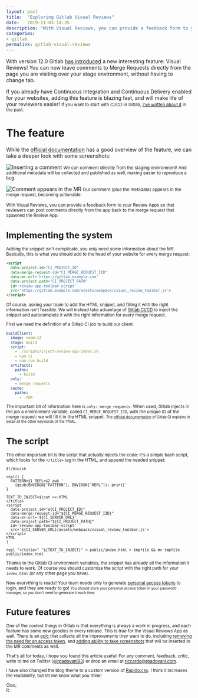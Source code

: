 ```yaml
---
layout: post
title:  "Exploring Gitlab Visual Reviews"
date:   2019-11-03 14:35
description: "With Visual Reviews, you can provide a feedback form to your Review Apps so that reviewers can post comments directly from the app back to the merge request that spawned the Review App."
categories:
- gitlab
permalink: gitlab-visual-reviews
---
```


With version 12.0 Gitlab [has introduced][gitlab-12] a new interesting feature: Visual Reviews! You can now leave comments to Merge Requests directly from the page you are visiting over your stage environment, without having to change tab.

If you already have Continuous Integration and Continuous Delivery enabled for your websites, adding this feature is blazing fast, and will make life of your reviewers easier!
<small>If you want to start with CI/CD in Gitlab, [I've written about it][past-blog-post] in the past.</small>

# The feature

While the [official documentation][official-doc] has a good overview of the feature, we can take a deeper look with some screenshots:

![Inserting a comment][img-visual-review]
<small>We can comment directly from the staging environment! And additional metadata will be collected and published as well, making easier to reproduce a bug.</small>

![Comment appears in the MR][img-mr-comment]
<small>Our comment (plus the metadata) appears in the merge request, becoming actionable.

<aside>
<p>
With Visual Reviews, you can provide a feedback form to your Review Apps so that reviewers can post comments directly from the app back to the merge request that spawned the Review App.
</p>
</aside>

# Implementing the system

Adding the snippet isn't complicate, you only need some information about the MR. Basically, this is what you should add to the head of your website for every merge request:

```html
<script
  data-project-id="CI_PROJECT_ID"
  data-merge-request-id="CI_MERGE_REQUEST_IID"
  data-mr-url='https://gitlab.example.com'
  data-project-path="CI_PROJECT_PATH"
  id='review-app-toolbar-script'
  src='https://gitlab.example.com/assets/webpack/visual_review_toolbar.js'>
</script>
```

Of course, asking your team to add the HTML snippet, and filling it with the right information isn't feasible. We will instead take advantage of [Gitlab CI/CD][gitlab-ci] to inject the snippet and autocomplete it with the right information for every merge request.

First we need the definition of a Gitlab CI job to build our client:

```yaml
buildClient:
  image: node:12
  stage: build
  script:
    - ./scripts/inject-review-app-index.sh
    - npm ci
    - npm run build
  artifacts:
    paths:
      - build
  only:
    - merge_requests
  cache:
    paths:
      - .npm
```

The important bit of information here is `only: merge_requests`. When used, Gitlab injects in the job a environment variable, called `CI_MERGE_REQUEST_IID`, with the unique ID of the merge request: we will fill it in the HTML snippet.
<small>The [official documentation][doc] of Gitlab CI explains in detail all the other keywords of the YAML.</small>

# The script

The other important bit is the script that actually injects the code: it's a simple bash script, which looks for the `</title>` tag in the HTML, and append the needed snippet:

```shell
#!/bin/sh

repl() {
  PATTERN=$1 REPL=$2 awk '
    {gsub(ENVIRON["PATTERN"], ENVIRON["REPL"]); print}'
}

TEXT_TO_INJECT=$(cat <<-HTML
</title>
<script
  data-project-id="${CI_PROJECT_ID}"
  data-merge-request-id="${CI_MERGE_REQUEST_IID}"
  data-mr-url='${CI_SERVER_URL}'
  data-project-path="${CI_PROJECT_PATH}"
  id='review-app-toolbar-script'
  src='${CI_SERVER_URL}/assets/webpack/visual_review_toolbar.js'>
</script>
HTML
)

repl "</title>" "${TEXT_TO_INJECT}" < public/index.html > tmpfile && mv tmpfile public/index.html

``` 

Thanks to the Gitlab CI environment variables, the snippet has already all the information it needs to work. Of course you should customize the script with the right path for your `index.html` (or any other page you have).

Now everything is ready! Your team needs only to generate [personal access tokens][pat] to login, and they are ready to go!
<small>You should store your personal access token in your password manager, so you don't need to generate it each time.</small>

# Future features

One of the coolest things in Gitlab is that everything is always a work in progress, and each feature has some new goodies in every release. This is true for the Visual Reviews App as well. There is an [epic][epic] that collects all the improvements they want to do, including [removing the need for an access token][issue-0], and [adding ability to take screenshots][issue-1] that will be inserted in the MR comments as well.

That's all for today, I hope you found this article useful! For any comment, feedback, critic, write to me on Twitter ([@rpadovani93][twitter])
or drop an email at [riccardo@rpadovani.com](mailto:riccardo@rpadovani.com).

I have also changed the blog theme to a custom version of [Rapido.css][rapido]. I think it increases the readability, but let me know what you think! 

Ciao,  
R.

[gitlab-12]: https://about.gitlab.com/blog/2019/06/22/gitlab-12-0-released/
[past-blog-post]: https://rpadovani.com/aws-s3-gitlab
[official-doc]: https://docs.gitlab.com/ee/ci/review_apps/#visual-reviews-starter
[img-visual-review]: https://img.rpadovani.com/posts/visual-reviews/gitlab-visual-review.png
[img-mr-comment]: https://img.rpadovani.com/posts/visual-reviews/mr-comment.png
[gitlab-ci]: https://about.gitlab.com/product/continuous-integration/
[doc]: https://docs.gitlab.com/ee/ci/yaml/README.html
[pat]: https://docs.gitlab.com/ee/user/profile/personal_access_tokens.html
[epic]: https://gitlab.com/groups/gitlab-org/-/epics/960
[issue-0]: https://gitlab.com/gitlab-org/gitlab/issues/29067
[issue-1]: https://gitlab.com/gitlab-org/gitlab/issues/10765
[rapido]: https://nextbitlabs.github.io/Rapido/
[twitter]: https://twitter.com/rpadovani93

